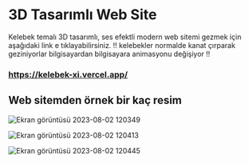 # 3D Tasarımlı Web Site

Kelebek temalı 3D tasarımlı, ses efektli modern web sitemi gezmek için aşağıdaki link e tıklayabilirsiniz.
!! kelebekler normalde kanat çırparak geziniyorlar bilgisayardan bilgisayara animasyonu değişiyor !!
### https://kelebek-xi.vercel.app/


## Web sitemden örnek bir kaç resim

![Ekran görüntüsü 2023-08-02 120349](https://github.com/erkankolakan/ButterflyWeb/assets/126770706/b5049edb-d950-4b23-96ed-67477df2fc01)

![Ekran görüntüsü 2023-08-02 120413](https://github.com/erkankolakan/ButterflyWeb/assets/126770706/ef59887f-430d-4234-8c2d-82ca35fd029f)

![Ekran görüntüsü 2023-08-02 120445](https://github.com/erkankolakan/ButterflyWeb/assets/126770706/bfb02e9a-04a7-498b-bea4-88bbc7e78098)

